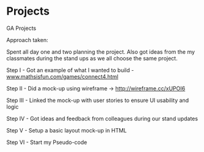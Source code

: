 # Projects
GA Projects


Approach taken:

Spent all day one and two planning the project. Also got ideas from the my classmates during the stand ups as we all choose the same project.

Step I - Got an example of what I wanted to build - www.mathsisfun.com/games/connect4.html

Step II - Did a mock-up using wireframe -> http://wireframe.cc/xUPOI6

Step III - Linked the mock-up with user stories to ensure UI usability and logic

Step IV - Got ideas and feedback from colleagues during our stand updates

Step V - Setup a basic layout mock-up in HTML

Step VI - Start my Pseudo-code

